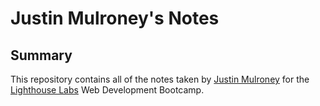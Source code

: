 # Justin Mulroney's Notes

## Summary

This repository contains all of the notes taken by [Justin Mulroney](https://github.com/JustinMul) for the [Lighthouse Labs](https://www.lighthouselabs.ca/) Web Development Bootcamp.
